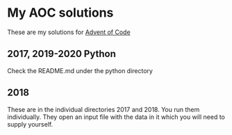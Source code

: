 # My AOC solutions

These are my solutions for [Advent of Code](https://adventofcode.com/)

## 2017, 2019-2020 Python

Check the README.md under the python directory

## 2018

These are in the individual directories 2017 and 2018. You run them individually. They open an input file with the data in it which you will need to supply yourself.
